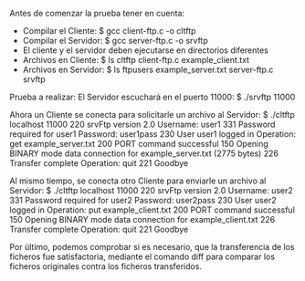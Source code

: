 Antes de comenzar la prueba tener en cuenta:
*	Compilar el Cliente: 	$ gcc client-ftp.c -o cltftp
*	Compilar el Servidor: 	$ gcc server-ftp.c -o srvftp
*	El cliente y el servidor deben ejecutarse en directorios diferentes
*	Archivos en Cliente: $ ls
	cltftp   client-ftp.c   example_client.txt
*	Archivos en Servidor: $ ls
	ftpusers   example_server.txt   server-ftp.c   srvftp

Prueba a realizar:
El Servidor escuchará en el puerto 11000:
  $ ./srvftp 11000

Ahora un Cliente se conecta para solicitarle un archivo al Servidor:
  $ ./cltftp localhost 11000
  220 srvFtp version 2.0
  Username: user1
  331 Password required for user1
  Password: user1pass
  230 User user1 logged in
  Operation: get example_server.txt
  200 PORT command successful
  150 Opening BINARY mode data connection for example_server.txt (2775 bytes)
  226 Transfer complete
  Operation: quit
  221 Goodbye

Al mismo tiempo, se conecta otro Cliente para enviarle un archivo al Servidor:
  $ ./cltftp localhost 11000
  220 srvFtp version 2.0
  Username: user2
  331 Password required for user2
  Password: user2pass
  230 User user2 logged in
  Operation: put example_client.txt
  200 PORT command successful
  150 Opening BINARY mode data connection for example_client.txt
  226 Transfer complete
  Operation: quit
  221 Goodbye

Por último, podemos comprobar si es necesario, que la transferencia de los ficheros fue satisfactoria, mediante el comando diff para comparar los ficheros originales contra los ficheros transferidos.


